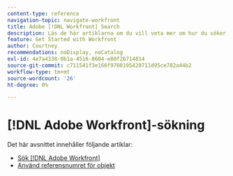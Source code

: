 ```yaml
---
content-type: reference
navigation-topic: navigate-workfront
title: Adobe [!DNL Workfront] Search
description: Läs de här artiklarna om du vill veta mer om hur du söker i Workfront.
feature: Get Started with Workfront
author: Courtney
recommendations: noDisplay, noCatalog
exl-id: 4e7a4338-0b1a-4516-8604-e80f26714814
source-git-commit: c711541f3e166f9700195420711d95ce782a44b2
workflow-type: tm+mt
source-wordcount: '26'
ht-degree: 0%

---
```


# [!DNL Adobe Workfront]-sökning

Det här avsnittet innehåller följande artiklar:

* [Sök [!DNL Adobe Workfront]](../../../workfront-basics/navigate-workfront/search/search-workfront.md)
* [Använd referensnumret för objekt](../../../workfront-basics/navigate-workfront/search/reference-number-of-objects.md)
